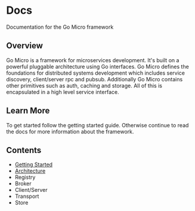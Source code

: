 # Docs

Documentation for the Go Micro framework 

## Overview

Go Micro is a framework for microservices development. 
It's built on a powerful pluggable architecture using 
Go interfaces. Go Micro defines the foundations for 
distributed systems development which includes 
service discovery, client/server rpc and pubsub. 
Additionally Go Micro contains other primitives 
such as auth, caching and storage. All of this 
is encapsulated in a high level service interface.

## Learn More

To get started follow the getting started guide. 
Otherwise continue to read the docs for more information 
about the framework.

## Contents

- [Getting Started](getting-started)
- [Architecture](architecture)
- Registry
- Broker
- Client/Server
- Transport
- Store
